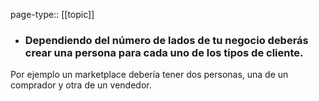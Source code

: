 page-type:: [[topic]]
- ### Dependiendo del número de lados de tu negocio deberás crear una persona para cada uno de los tipos de cliente.

Por ejemplo un marketplace debería tener dos personas, una de un comprador y otra de un vendedor.


